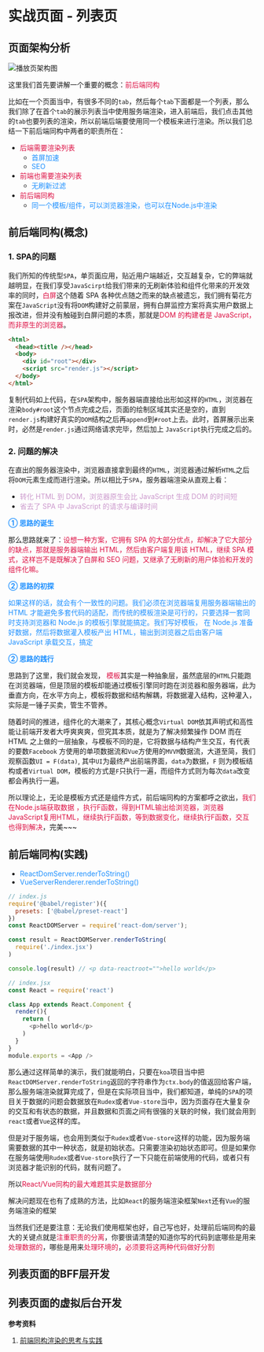 # 实战页面 - 列表页

## 页面架构分析

<img :src="$withBase('/node_bff_liebiaoye_jiagoutu.png')" alt="播放页架构图">

这里我们首先要讲解一个重要的概念：<font color=#DD1144>前后端同构</font>

比如在一个页面当中，有很多不同的`tab`，然后每个`tab`下面都是一个列表，那么我们除了在首个`tab`的展示列表当中使用服务端渲染，进入前端后，我们点击其他的`tab`也要列表的渲染，所以前端后端要使用同一个模板来进行渲染。所以我们总结一下前后端同构中两者的职责所在：
+ <font color=#DD1144>后端需要渲染列表</font> 
  + <font color=#1E90FF>首屏加速</font>
  + <font color=#1E90FF>SEO</font>
+ <font color=#DD1144>前端也需要渲染列表</font>
  + <font color=#1E90FF>无刷新过滤</font>
+ <font color=#DD1144>前后端同构</font>
  + <font color=#1E90FF>同一个模板/组件，可以浏览器渲染，也可以在Node.js中渲染</font>

## 前后端同构(概念)
### 1. SPA的问题
我们所知的传统型`SPA`，单页面应用，贴近用户端越近，交互越复杂，它的弊端就越明显，在我们享受`JavaScirpt`给我们带来的无刷新体验和组件化带来的开发效率的同时，<font color=#DD1144>白屏</font>这个随着 SPA 各种优点随之而来的缺点被遗忘，我们拥有菊花方案在`JavaScript`没有将`DOM`构建好之前蒙层，拥有白屏监控方案将真实用户数据上报改进，但并没有触碰到白屏问题的本质，那就是<font color=#DD1144>DOM 的构建者是 JavaScript，而非原生的浏览器</font>。
```html
<html>
  <head><title /></head>
  <body>
  	<div id="root"></div>
    <script src="render.js"></script>
  </body>
</html>
```
复制代码如上代码，在`SPA`架构中，服务器端直接给出形如这样的`HTML`，浏览器在渲染`body#root`这个节点完成之后，页面的绘制区域其实还是空的，直到`render.js`构建好真实的`DOM`结构之后再`append`到`#root`上去。此时，首屏展示出来时，必然是`render.js`通过网络请求完毕，然后加上 `JavaScript`执行完成之后的。

### 2. 问题的解决
在直出的服务器渲染中，浏览器直接拿到最终的`HTML`，浏览器通过解析`HTML`之后将`DOM`元素生成而进行渲染。所以相比于`SPA`，服务器端渲染从直观上看：
+ <font color=#CC99CD>转化 HTML 到 DOM，浏览器原生会比 JavaScript 生成 DOM 的时间短</font> 
+ <font color=#CC99CD>省去了 SPA 中 JavaScript 的请求与编译时间</font>

<font color=#1E90FF>**① 思路的诞生**</font>

那么思路就来了：<font color=#DD1144>设想一种方案，它拥有 SPA 的大部分优点，却解决了它大部分的缺点，那就是服务器端输出 HTML，然后由客户端复用该 HTML，继续 SPA 模式，这样岂不是既解决了白屏和 SEO 问题，又继承了无刷新的用户体验和开发的组件化嘛。</font>

<font color=#1E90FF>**② 思路的初探**</font>

<font color=#1E90FF>如果这样的话，就会有个一致性的问题。我们必须在浏览器端复用服务器端输出的 HTML 才能避免多套代码的适配，而传统的模板渲染是可行的，只要选择一套同时支持浏览器和 Node.js 的模板引擎就能搞定。我们写好模板， 在 Node.js 准备好数据，然后将数据灌入模板产出 HTML，输出到浏览器之后由客户端 JavaScript 承载交互，搞定</font>

<font color=#1E90FF>**② 思路的践行**</font>

思路到了这里，我们就会发现， <font color=#DD1144>模板</font>其实是一种抽象层，虽然底层的`HTML`只能跑在浏览器端，但是顶层的模板却能通过模板引擎同时跑在浏览器和服务器端，此为垂直方向，在水平方向上，模板将数据和结构解耦，将数据灌入结构，这种灌入，实际是一锤子买卖，管生不管养。

随着时间的推进，组件化的大潮来了，其核心概念`Virtual DOM`依其声明式和高性能让前端开发者大呼爽爽爽，但究其本质，就是为了解决频繁操作 DOM 而在 HTML 之上做的一层抽象，与模板不同的是，它将数据与结构产生交互，有代表的要数`Facebook` 方使用的单项数据流和`Vue`方使用的`MVVM`数据流，大道至简，我们观察函数`UI = F(data)`, 其中`UI`为最终产出前端界面，`data`为数据，`F` 则为模板结构或者`Virtual DOM`，模板的方式是`F`只执行一遍，而组件方式则为每次`data`改变都会再执行一遍。

所以理论上，无论是模板方式还是组件方式，前后端同构的方案都呼之欲出，<font color=#DD1144>我们在Node.js端获取数据 ，执行F函数，得到HTML输出给浏览器，浏览器JavaScript复用HTML，继续执行F函数，等到数据变化，继续执行F函数，交互也得到解决</font>，完美~~~

## 前后端同构(实践)
+ <font color=#1E90FF>ReactDomServer.renderToString()</font>
+ <font color=#1E90FF>VueServerRenderer.renderToString()</font>

```javascript
// index.js
require('@babel/register')({
  presets: ['@babel/preset-react']
})
const ReactDOMServer = require('react-dom/server');

const result = ReactDOMServer.renderToString(
  require('./index.jsx')
)

console.log(result) // <p data-reactroot="">hello world</p>
```
```javascript
// index.jsx
const React = require('react')

class App extends React.Component {
  render(){
    return (
      <p>hello world</p>
    )
  }
}
module.exports = <App />
```
那么通过这样简单的演示，我们就能明白，只要在`koa`项目当中把`ReactDOMServer.renderToString`返回的字符串作为`ctx.body`的值返回给客户端，那么服务端渲染就算完成了，但是在实际项目当中，我们都知道，单纯的`SPA`的项目关于数据的问题会数据放在`Rudex`或者`Vue-store`当中，因为页面存在大量复杂的交互和有状态的数据，并且数据和页面之间有很强的关联的时候，我们就会用到`react`或者`Vue`这样的库。

但是对于服务端，也会用到类似于`Rudex`或者`Vue-store`这样的功能，因为服务端需要数据的其中一种状态，就是初始状态。只需要渲染初始状态即可。但是如果你在服务端使用`Rudex`或者`Vue-store`执行了一下只能在前端使用的代码，或者只有浏览器才能识别的代码，就有问题了。

所以<font color=#DD1144>React/Vue同构的最大难题其实是数据部分</font>

解决问题现在也有了成熟的方法，比如`React`的服务端渲染框架`Next`还有`Vue`的服务端渲染的框架

当然我们还是要注意：无论我们使用框架也好，自己写也好，处理前后端同构的最大的关键点就是<font color=#DD1144>注重职责的分离</font>，你要很请清楚的知道你写的代码到底哪些是用来<font color=#DD1144>处理数据的</font>，哪些是用来<font color=#DD1144>处理环境的</font>，<font color=#DD1144>必须要将这两种代码做好分割</font>

## 列表页面的BFF层开发

## 列表页面的虚拟后台开发

**参考资料**

1. [前端同构渲染的思考与实践](https://juejin.im/post/5c821dc45188257e1f2915b1)